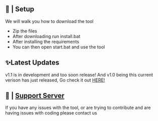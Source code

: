 ## 📝 | Setup

We will walk you how to download the tool
 - Zip the files
 - After downloading run install.bat
 - After installing the requirements
 - You can then open start.bat and use the tool

## ✨Latest Updates

v1.1 is in development and too soon release! And v1.0 being this current verison has just released, Go check it out [HERE!](https://discord.gg/risking)

## 📝 | [Support Server](https://discord.gg/risking)

If you have any issues with the tool, or are trying to contribute and are having issues with coding please contact us
